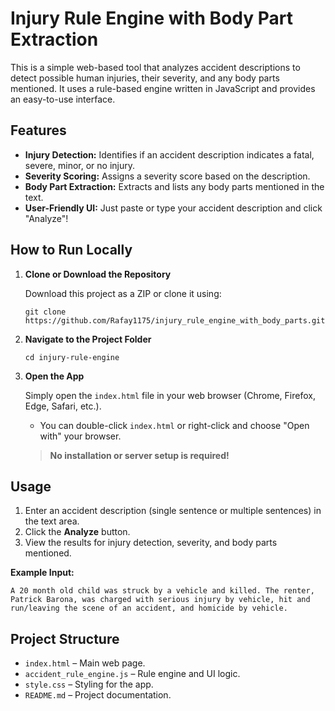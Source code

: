 # Injury Rule Engine with Body Part Extraction

This is a simple web-based tool that analyzes accident descriptions to detect possible human injuries, their severity, and any body parts mentioned. It uses a rule-based engine written in JavaScript and provides an easy-to-use interface.

## Features

- **Injury Detection:** Identifies if an accident description indicates a fatal, severe, minor, or no injury.
- **Severity Scoring:** Assigns a severity score based on the description.
- **Body Part Extraction:** Extracts and lists any body parts mentioned in the text.
- **User-Friendly UI:** Just paste or type your accident description and click "Analyze"!

## How to Run Locally

1. **Clone or Download the Repository**

   Download this project as a ZIP or clone it using:
   ```
   git clone https://github.com/Rafay1175/injury_rule_engine_with_body_parts.git
   ```

2. **Navigate to the Project Folder**

   ```
   cd injury-rule-engine
   ```

3. **Open the App**

   Simply open the `index.html` file in your web browser (Chrome, Firefox, Edge, Safari, etc.).

   - You can double-click `index.html` or right-click and choose "Open with" your browser.

   > **No installation or server setup is required!**

## Usage

1. Enter an accident description (single sentence or multiple sentences) in the text area.
2. Click the **Analyze** button.
3. View the results for injury detection, severity, and body parts mentioned.

**Example Input:**
```
A 20 month old child was struck by a vehicle and killed. The renter, Patrick Barona, was charged with serious injury by vehicle, hit and run/leaving the scene of an accident, and homicide by vehicle.
```

## Project Structure

- `index.html` – Main web page.
- `accident_rule_engine.js` – Rule engine and UI logic.
- `style.css` – Styling for the app.
- `README.md` – Project documentation.
